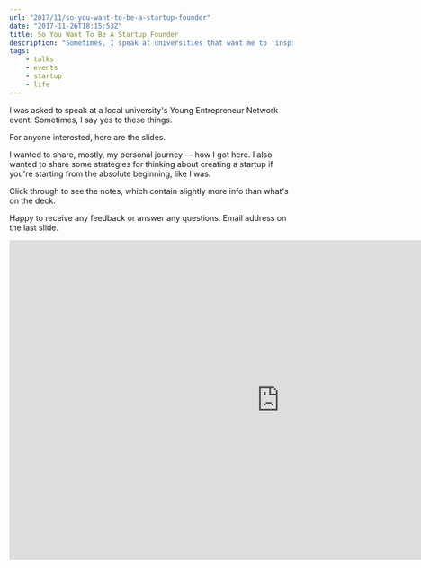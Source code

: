 ```yaml
---
url: "2017/11/so-you-want-to-be-a-startup-founder"
date: "2017-11-26T18:15:53Z"
title: So You Want To Be A Startup Founder
description: "Sometimes, I speak at universities that want me to 'inspire their young'."
tags:
    - talks
    - events
    - startup
    - life
---
```


I was asked to speak at a local university's Young Entrepreneur Network event. Sometimes, I say yes to these things.

For anyone interested, here are the slides.

I wanted to share, mostly, my personal journey — how I got here. I also wanted to share some strategies for thinking about creating a startup if you're starting from the absolute beginning, like I was.

Click through to see the notes, which contain slightly more info than what's on the deck.

Happy to receive any feedback or answer any questions. Email address on the last slide.

<iframe src="https://docs.google.com/presentation/d/e/2PACX-1vS34eHYHVVDLJnTNzzKyqGv0XstMZuVjX-8DmtGkGU60eF9JOZJER2RGkc8tDBbX9QWT0hFXhOFGLXw/embed?start=false&loop=true&delayms=3000" frameborder="0" width="960" height="569" allowfullscreen="true" mozallowfullscreen="true" webkitallowfullscreen="true"></iframe>
